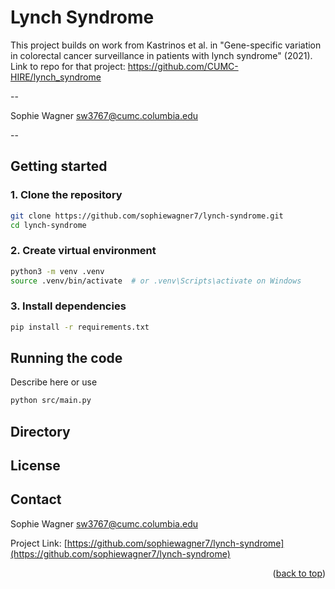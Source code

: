 # Lynch Syndrome

This project builds on work from Kastrinos et al. in "Gene-specific variation in colorectal cancer surveillance in patients with lynch syndrome" (2021). Link to repo for that project: https://github.com/CUMC-HIRE/lynch_syndrome

--

Sophie Wagner
sw3767@cumc.columbia.edu

--

## Getting started

### 1. Clone the repository

```bash
git clone https://github.com/sophiewagner7/lynch-syndrome.git
cd lynch-syndrome
```

### 2. Create virtual environment

```bash
python3 -m venv .venv
source .venv/bin/activate  # or .venv\Scripts\activate on Windows
```

### 3. Install dependencies

```bash
pip install -r requirements.txt
```

## Running the code

Describe here or use

```bash
python src/main.py
```

## Directory

## License

## Contact

Sophie Wagner
sw3767@cumc.columbia.edu

Project Link: [https://github.com/sophiewagner7/lynch-syndrome](https://github.com/sophiewagner7/lynch-syndrome)

<p align="right">(<a href="#readme-top">back to top</a>)</p>

<!-- MARKDOWN LINKS & IMAGES -->
<!-- https://www.markdownguide.org/basic-syntax/#reference-style-links -->

[linkedin-url]: https://linkedin.com/in/sophie-wagner-cu
